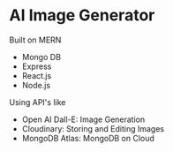 # AI Image Generator

Built on MERN
- Mongo DB
- Express
- React.js
- Node.js

Using API's like
- Open AI Dall-E: Image Generation
- Cloudinary: Storing and Editing Images
- MongoDB Atlas: MongoDB on Cloud